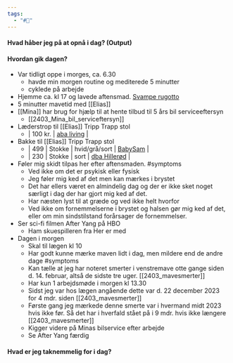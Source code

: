 ```yaml
---
tags:
  - "#📅"
---
```

#### Hvad håber jeg på at opnå i dag? (Output)


#### Hvordan gik dagen?
- Var tidligt oppe i morges, ca. 6.30
	- havde min morgen routine og mediterede 5 minutter 
	- cyklede på arbejde
- Hjemme ca. kl 17 og lavede aftensmad. [Svampe rugotto](https://www.valdemarsro.dk/rugotto-med-kantareller/)
- 5 minutter mavetid med [[Elias]] 
- [[Mina]] har brug for hjælp til at hente tilbud til 5 års bil serviceeftersyn 
	- [[2403_Mina_bil_serviceftersyn]]
- Læderstrop til [[Elias]] Tripp Trapp stol
	- | 100 kr.  | [aba living](https://www.abaliving.com/vare/laederstrop-til-siddehynde/) |
- Bakke til [[Elias]] Tripp Trapp stol
	- | 499  | Stokke | hvid/grå/sort | [BabySam](https://www.babysam.dk/tray-bakke-hvid-onesize) | 
	- | 230  | Stokke | sort | [dba Hillerød](https://www.dba.dk/hoejstol-stokke-play-tray/id-1110844004/) |
- Føler mig skidt tilpas her efter aftensmaden. #symptoms 
	- Ved ikke om det er psykisk eller fysisk
	- Jeg føler mig ked af det men kan mærkes i brystet 
	- Det har ellers været en almindelig dag og der er ikke sket noget særligt i dag der har gjort mig ked af det.
	- Har næsten lyst til at græde og ved ikke helt hvorfor
	- Ved ikke om fornemmelserne i brystet og halsen gør mig ked af det, eller om min sindstilstand forårsager de fornemmelser.
- Ser sci-fi filmen After Yang på HBO 
	- Ham skuespilleren fra Her er med 
- Dagen i morgen 
	- Skal til lægen kl 10
	- Har godt kunne mærke maven lidt i dag, men mildere end de andre dage #symptoms 
	- Kan tælle at jeg har noteret smerter i venstremave otte gange siden d. 14. februar, altså de sidste tre uger. [[2403_mavesmerter]]
	- Har kun 1 arbejdsmøde i morgen kl 13.30 
	- Sidst jeg var hos lægen angående dette var d. 22 december 2023 for 4 mdr. siden [[2403_mavesmerter]]
	- Første gang jeg mærkede denne smerte var i hvermand midt 2023 hvis ikke før. Så det har i hverfald stået på i 9 mdr. hvis ikke længere [[2403_mavesmerter]]
	- Kigger videre på Minas bilservice efter arbejde 
	- Se After Yang færdig 
#### Hvad er jeg taknemmelig for i dag? 

